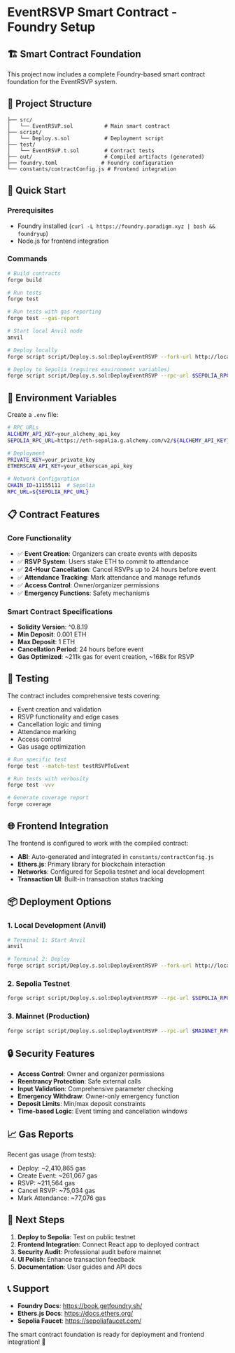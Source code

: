 # EventRSVP Smart Contract - Foundry Setup

## 🏗️ Smart Contract Foundation

This project now includes a complete Foundry-based smart contract foundation for the EventRSVP system.

## 📁 Project Structure

```
├── src/
│   └── EventRSVP.sol          # Main smart contract
├── script/
│   └── Deploy.s.sol           # Deployment script
├── test/
│   └── EventRSVP.t.sol        # Contract tests
├── out/                       # Compiled artifacts (generated)
├── foundry.toml              # Foundry configuration
└── constants/contractConfig.js # Frontend integration
```

## 🚀 Quick Start

### Prerequisites
- Foundry installed (`curl -L https://foundry.paradigm.xyz | bash && foundryup`)
- Node.js for frontend integration

### Commands

```bash
# Build contracts
forge build

# Run tests
forge test

# Run tests with gas reporting
forge test --gas-report

# Start local Anvil node
anvil

# Deploy locally
forge script script/Deploy.s.sol:DeployEventRSVP --fork-url http://localhost:8545 --broadcast

# Deploy to Sepolia (requires environment variables)
forge script script/Deploy.s.sol:DeployEventRSVP --rpc-url $SEPOLIA_RPC_URL --private-key $PRIVATE_KEY --broadcast --verify
```

## 🔧 Environment Variables

Create a `.env` file:

```bash
# RPC URLs
ALCHEMY_API_KEY=your_alchemy_api_key
SEPOLIA_RPC_URL=https://eth-sepolia.g.alchemy.com/v2/${ALCHEMY_API_KEY}

# Deployment
PRIVATE_KEY=your_private_key
ETHERSCAN_API_KEY=your_etherscan_api_key

# Network Configuration
CHAIN_ID=11155111  # Sepolia
RPC_URL=${SEPOLIA_RPC_URL}
```

## 📋 Contract Features

### Core Functionality
- ✅ **Event Creation**: Organizers can create events with deposits
- ✅ **RSVP System**: Users stake ETH to commit to attendance  
- ✅ **24-Hour Cancellation**: Cancel RSVPs up to 24 hours before event
- ✅ **Attendance Tracking**: Mark attendance and manage refunds
- ✅ **Access Control**: Owner/organizer permissions
- ✅ **Emergency Functions**: Safety mechanisms

### Smart Contract Specifications
- **Solidity Version**: ^0.8.19
- **Min Deposit**: 0.001 ETH
- **Max Deposit**: 1 ETH
- **Cancellation Period**: 24 hours before event
- **Gas Optimized**: ~211k gas for event creation, ~168k for RSVP

## 🧪 Testing

The contract includes comprehensive tests covering:
- Event creation and validation
- RSVP functionality and edge cases
- Cancellation logic and timing
- Attendance marking
- Access control
- Gas usage optimization

```bash
# Run specific test
forge test --match-test testRSVPToEvent

# Run tests with verbosity
forge test -vvv

# Generate coverage report
forge coverage
```

## 🌐 Frontend Integration

The frontend is configured to work with the compiled contract:

- **ABI**: Auto-generated and integrated in `constants/contractConfig.js`
- **Ethers.js**: Primary library for blockchain interaction
- **Networks**: Configured for Sepolia testnet and local development
- **Transaction UI**: Built-in transaction status tracking

## 📦 Deployment Options

### 1. Local Development (Anvil)
```bash
# Terminal 1: Start Anvil
anvil

# Terminal 2: Deploy
forge script script/Deploy.s.sol:DeployEventRSVP --fork-url http://localhost:8545 --broadcast
```

### 2. Sepolia Testnet
```bash
forge script script/Deploy.s.sol:DeployEventRSVP --rpc-url $SEPOLIA_RPC_URL --private-key $PRIVATE_KEY --broadcast --verify
```

### 3. Mainnet (Production)
```bash
forge script script/Deploy.s.sol:DeployEventRSVP --rpc-url $MAINNET_RPC_URL --private-key $PRIVATE_KEY --broadcast --verify
```

## 🔒 Security Features

- **Access Control**: Owner and organizer permissions
- **Reentrancy Protection**: Safe external calls
- **Input Validation**: Comprehensive parameter checking  
- **Emergency Withdraw**: Owner-only emergency function
- **Deposit Limits**: Min/max deposit constraints
- **Time-based Logic**: Event timing and cancellation windows

## 📈 Gas Reports

Recent gas usage (from tests):
- Deploy: ~2,410,865 gas
- Create Event: ~261,067 gas
- RSVP: ~211,564 gas
- Cancel RSVP: ~75,034 gas
- Mark Attendance: ~77,076 gas

## 🔗 Next Steps

1. **Deploy to Sepolia**: Test on public testnet
2. **Frontend Integration**: Connect React app to deployed contract
3. **Security Audit**: Professional audit before mainnet
4. **UI Polish**: Enhance transaction feedback
5. **Documentation**: User guides and API docs

## 📞 Support

- **Foundry Docs**: https://book.getfoundry.sh/
- **Ethers.js Docs**: https://docs.ethers.org/
- **Sepolia Faucet**: https://sepoliafaucet.com/

The smart contract foundation is ready for deployment and frontend integration! 🎉